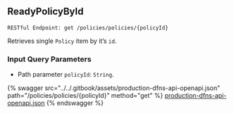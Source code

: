 
## ReadyPolicyById
`RESTful Endpoint: get /policies/policies/{policyId}`

Retrieves single `Policy` item by it’s `id`.


### Input Query Parameters
* Path parameter `policyId`: `String`.  
  


{% swagger src="../../.gitbook/assets/production-dfns-api-openapi.json" path="/policies/policies/{policyId}" method="get" %}
[production-dfns-api-openapi.json](../../.gitbook/assets/production-dfns-api-openapi.json)
{% endswagger %}
